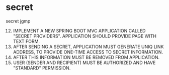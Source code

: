 # secret
secret jgmp


12. IMPLEMENT A NEW SPRING BOOT MVC APPLICATION CALLED "SECRET PROVIDERS". APPLICATION SHOULD PROVIDE PAGE WITH TEXT FORM.
13. AFTER SENDING A SECRET, APPLICATION MUST GENERATE UNIQ LINK ADDRESS, TO PROVIDE ONE-TIME ACCESS TO SECRET INFORMATION.
14. AFTER THIS INFORMATION MUST BE REMOVED FROM APPLICATION.
15. USER (SENDER AND RECIPIENT) MUST BE AUTHORIZED AND HAVE "STANDARD" PERMISSION.

